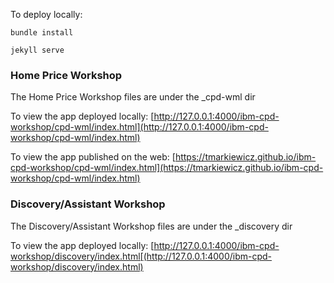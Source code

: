 To deploy locally:

``` console
bundle install

jekyll serve
```

### Home Price Workshop
The Home Price Workshop files are under the _cpd-wml dir

To view the app deployed locally:
[http://127.0.0.1:4000/ibm-cpd-workshop/cpd-wml/index.html](http://127.0.0.1:4000/ibm-cpd-workshop/cpd-wml/index.html)

To view the app published on the web:
[https://tmarkiewicz.github.io/ibm-cpd-workshop/cpd-wml/index.html](https://tmarkiewicz.github.io/ibm-cpd-workshop/cpd-wml/index.html)

### Discovery/Assistant Workshop
The Discovery/Assistant Workshop files are under the _discovery dir

To view the app deployed locally:
[http://127.0.0.1:4000/ibm-cpd-workshop/discovery/index.html[(http://127.0.0.1:4000/ibm-cpd-workshop/discovery/index.html)
